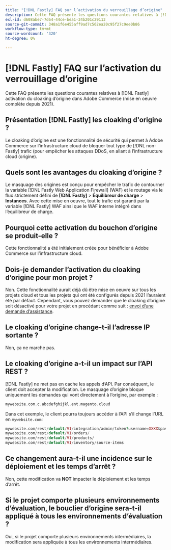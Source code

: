 ```yaml
---
title: "[!DNL Fastly] FAQ sur l’activation du verrouillage d’origine"
description: Cette FAQ présente les questions courantes relatives à [!DNL Fastly] activation du cloaking d’origine dans Adobe Commerce (mise en oeuvre complète depuis 2021).
exl-id: d608abe7-7d64-44ce-bea1-34b201c29113
source-git-commit: 348a1f6e455aff9ad7c562ea20c95f27c9ee0b86
workflow-type: tm+mt
source-wordcount: '320'
ht-degree: 0%

---
```


# [!DNL Fastly] FAQ sur l’activation du verrouillage d’origine

Cette FAQ présente les questions courantes relatives à [!DNL Fastly] activation du cloaking d’origine dans Adobe Commerce (mise en oeuvre complète depuis 2021).

## Présentation [!DNL Fastly] les cloaking d&#39;origine ?

Le cloaking d’origine est une fonctionnalité de sécurité qui permet à Adobe Commerce sur l’infrastructure cloud de bloquer tout type de [!DNL non-Fastly] trafic (pour empêcher les attaques DDoS, en allant à l’infrastructure cloud (origine).

## Quels sont les avantages du cloaking d’origine ?

Le masquage des origines est conçu pour empêcher le trafic de contourner la variable [!DNL Fastly Web Application Firewall] (WAF) et le routage via le flux strictement défini de **[!DNL Fastly]** > **Équilibreur de charge** > **Instances**. Avec cette mise en oeuvre, tout le trafic est garanti par la variable [!DNL Fastly] WAF ainsi que le WAF interne intégré dans l’équilibreur de charge.

## Pourquoi cette activation du bouchon d’origine se produit-elle ?

Cette fonctionnalité a été initialement créée pour bénéficier à Adobe Commerce sur l’infrastructure cloud.

## Dois-je demander l’activation du cloaking d’origine pour mon projet ?

Non. Cette fonctionnalité aurait déjà dû être mise en oeuvre sur tous les projets cloud et tous les projets qui ont été configurés depuis 2021 l’auraient été par défaut. Cependant, vous pouvez demander que le cloaking d’origine soit désactivé pour votre projet en procédant comme suit : [envoi d’une demande d’assistance](https://experienceleague.adobe.com/docs/commerce-knowledge-base/kb/help-center-guide/magento-help-center-user-guide.html#submit-ticket).

## Le cloaking d’origine change-t-il l’adresse IP sortante ?

Non, ça ne marche pas.

## Le cloaking d’origine a-t-il un impact sur l’API REST ?

[!DNL Fastly] ne met pas en cache les appels d’API. Par conséquent, le client doit accepter la modification. Le masquage d’origine bloque uniquement les demandes qui vont directement à l’origine, par exemple :

```php
mywebsite.com.c.abcdefghijkl.ent.magento.cloud
```

Dans cet exemple, le client pourra toujours accéder à l’API s’il change l’URL en ``mywebsite.com``:

```php
mywebsite.com/rest/default/V1/integration/admin/token?username=XXXX&password=XXXXX;
mywebsite.com/rest/default/V1/orders/
mywebsite.com/rest/default/V1/products/
mywebsite.com/rest/default/V1/inventory/source-items
```

## Ce changement aura-t-il une incidence sur le déploiement et les temps d’arrêt ?

Non, cette modification va **NOT** impacter le déploiement et les temps d’arrêt.

## Si le projet comporte plusieurs environnements d’évaluation, le bouclier d’origine sera-t-il appliqué à tous les environnements d’évaluation ?

Oui, si le projet comporte plusieurs environnements intermédiaires, la modification sera appliquée à tous les environnements intermédiaires.
